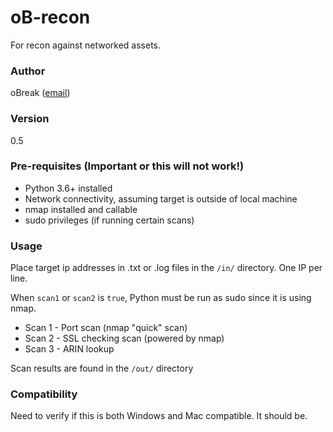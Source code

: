 # oB-recon

For recon against networked assets.

### Author

oBreak ([email](mailto:obreakemail@gmail.com))

### Version 

0.5

### Pre-requisites (Important or this will not work!)

- Python 3.6+ installed
- Network connectivity, assuming target is outside of local machine
- nmap installed and callable
- sudo privileges (if running certain scans)

### Usage

Place target ip addresses in .txt or .log files in the `/in/`
directory. One IP per line.

When `scan1` or `scan2` is `true`, Python must be run as sudo since it is using nmap.

- Scan 1 - Port scan (nmap "quick" scan)
- Scan 2 - SSL checking scan (powered by nmap)
- Scan 3 - ARIN lookup 

Scan results are found in the `/out/` directory

### Compatibility

Need to verify if this is both Windows and Mac compatible. It should be.